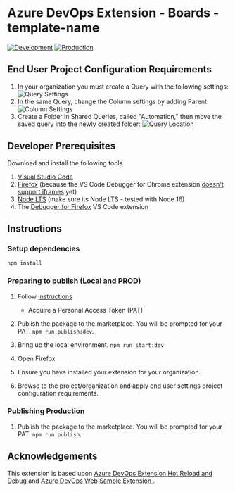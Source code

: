 # Azure DevOps Extension - Boards - template-name

[![Development](https://github.com/sara-sabr/TreePlanting/actions/workflows/development.yml/badge.svg)](https://github.com/sara-sabr/TreePlanting/actions/workflows/development.yml)
[![Production](https://github.com/sara-sabr/rp-azuredevops-reports/actions/workflows/production.yml/badge.svg)](https://github.com/sara-sabr/TreePlanting/actions/workflows/production.yml)

## End User Project Configuration Requirements

1. In your organization you must create a Query with the following settings: ![Query Settings](https://github.com/sara-sabr/rp-azuredevops-templater/blob/main/documentation/QuerySettings.png?raw=true)
2. In the same Query, change the Column settings by adding Parent: ![Column Settings](https://github.com/sara-sabr/rp-azuredevops-templater/blob/main/documentation/QueryColumnSettings.png?raw=true)
3. Create a Folder in Shared Queries, called "Automation," then move the saved query into the newly created folder:
![Query Location](https://github.com/sara-sabr/rp-azuredevops-templater/blob/main/documentation/QueryLocation.png?raw=true)

## Developer Prerequisites

Download and install the following tools

1. [Visual Studio Code](https://code.visualstudio.com/download)
2. [Firefox](https://www.mozilla.org/firefox/) (because the VS Code Debugger for Chrome extension [doesn't support iframes](https://github.com/microsoft/vscode-chrome-debug/issues/786) yet)
3. [Node LTS](https://nodejs.org/en/download/) (make sure its Node LTS - tested with Node 16)
4. The [Debugger for Firefox](https://marketplace.visualstudio.com/items?itemName=hbenl.vscode-firefox-debug) VS Code extension

## Instructions

### Setup dependencies

```
npm install
```

### Preparing to publish (Local and PROD)

1. Follow [instructions](https://docs.microsoft.com/en-us/azure/devops/extend/publish/command-line?view=azure-devops)
    - Acquire a Personal Access Token (PAT)

2. Publish the package to the marketplace. You will be prompted for your PAT.
   ```npm run publish:dev```.
3. Bring up the local environment.
   ```npm run start:dev```
3. Open Firefox
4. Ensure you have installed your extension for your organization.
5. Browse to the project/organization and apply end user settings project configuration requirements.
### Publishing Production

1. Publish the package to the marketplace. You will be prompted for your PAT.
   ```npm run publish```.

## Acknowledgements

This extension is based upon [Azure DevOps Extension Hot Reload and Debug
](https://github.com/microsoft/azure-devops-extension-hot-reload-and-debug) and [Azure DevOps Web Sample Extension
](https://github.com/microsoft/azure-devops-extension-sample).
